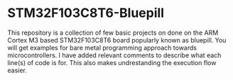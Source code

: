 # STM32F103C8T6-Bluepill
This repository is a collection of few basic projects on done on the ARM Cortex M3 based STM32F103C8T6 board popularly known as bluepill.
You will get examples for bare metal programming approach towards microcontrollers.
I have added relevant comments to describe what each line(s) of code is for. This also makes undrestanding the execution flow easier.
